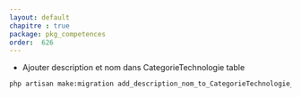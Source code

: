 ```yaml
---
layout: default
chapitre : true
package: pkg_competences
order:  626
---
```


- Ajouter description et nom dans CategorieTechnologie table

````bash
php artisan make:migration add_description_nom_to_CategorieTechnologie_table --table=CategorieTechnologie
````
